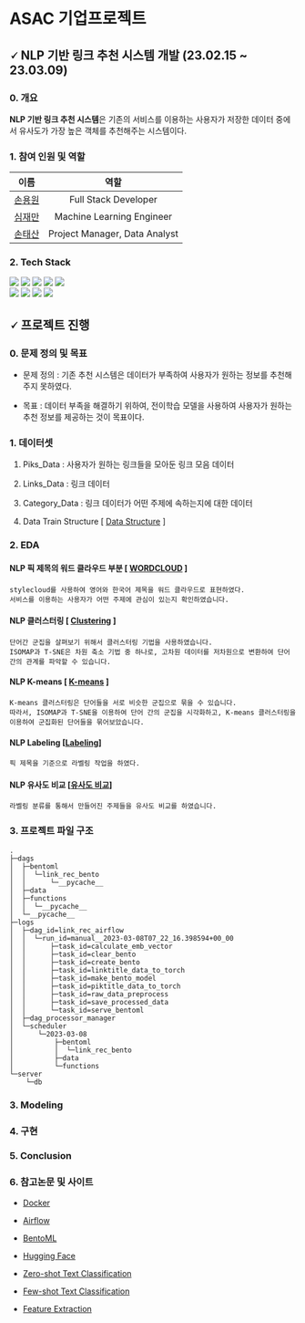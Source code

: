 # ASAC 기업프로젝트

## 🗸 NLP 기반 링크 추천 시스템 개발 (23.02.15 ~ 23.03.09)

### 0. 개요 
**NLP 기반 링크 추천 시스템**은 기존의 서비스를 이용하는 사용자가 저장한 데이터 중에서 유사도가 가장 높은 객체를 추천해주는 시스템이다.

### 1. 참여 인원 및 역할 
|                이름                           |                  역할                  |
| :--------------------------------------------:| :------------------------------------: |
|  [손용원](https://github.com/ywonson)         |          Full Stack Developer          |
|  [심재만](https://github.com/shimjaeman)      |        Machine Learning Engineer       |
|  [손태산](https://github.com/steadyfox2)      |      Project Manager, Data Analyst     |

### 2. Tech Stack
<div align=left> 
 <img src="https://img.shields.io/badge/python-3776AB?style=for-the-badge&logo=python&logoColor=white"> 
 <img src="https://img.shields.io/badge/github-181717?style=for-the-badge&logo=github&logoColor=white">
 <img src="https://img.shields.io/badge/Docker-2496ED?style=for-the-badge&logo=docker&logoColor=white">
 <img src="https://img.shields.io/badge/Next.js-000000?style=for-the-badge&logo=Next.js&logoColor=white">
 <img src="https://img.shields.io/badge/PyTorch-EE4C2C?style=for-the-badge&logo=PyTorch&logoColor=white"><br/>
 <img src="https://img.shields.io/badge/Slack-000000?style=for-the-badge&logo=Slack&logoColor=white">
 <img src="https://img.shields.io/badge/Airflow-017CEE?style=for-the-badge&logo=Airflow&logoColor=white"> 
 <img src="https://img.shields.io/badge/BentoML-FF61F6?style=for-the-badge&logo=BentoML&logoColor=white">
 <img src="https://img.shields.io/badge/Hugging_Face-ECD53F?style=for-the-badge&logo=HuggingFace&logoColor=white">

## 🗸 프로젝트 진행

### 0. 문제 정의 및 목표
  - 문제 정의 : 기존 추천 시스템은 데이터가 부족하여 사용자가 원하는 정보를 추천해주지 못하였다. 

  - 목표 : 데이터 부족을 해결하기 위하여, 전이학습 모델을 사용하여 사용자가 원하는 추천 정보를 제공하는 것이 목표이다.
 
 
### 1. 데이터셋
  1. Piks_Data : 사용자가 원하는 링크들을 모아둔 링크 모음 데이터 
  
  2. Links_Data : 링크 데이터 
  
  3. Category_Data : 링크 데이터가 어떤 주제에 속하는지에 대한 데이터 
  
  4. Data Train Structure [ [Data Structure](https://github.com/shimjaeman/NLP-based_Recommendation_System/issues/4) ]


### 2. EDA

  #### NLP 픽 제목의 워드 클라우드 부분 [ [WORDCLOUD](https://github.com/shimjaeman/NLP-based_Recommendation_System/issues/3#issue-1625549103) ]
 
    stylecloud를 사용하여 영어와 한국어 제목을 워드 클라우드로 표현하였다.
    서비스를 이용하는 사용자가 어떤 주제에 관심이 있는지 확인하였습니다.
    
  #### NLP 클러스터링  [ [Clustering](https://github.com/shimjaeman/NLP-based_Recommendation_System/issues/5) ]
 
    단어간 군집을 살펴보기 위해서 클러스터링 기법을 사용하였습니다.
    ISOMAP과 T-SNE은 차원 축소 기법 중 하나로, 고차원 데이터를 저차원으로 변환하여 단어 간의 관계를 파악할 수 있습니다.
    
  #### NLP K-means [ [K-means](https://github.com/shimjaeman/NLP-based_Recommendation_System/issues/6) ]
 
    K-means 클러스터링은 단어들을 서로 비슷한 군집으로 묶을 수 있습니다.
    따라서, ISOMAP과 T-SNE을 이용하여 단어 간의 군집을 시각화하고, K-means 클러스터링을 이용하여 군집화된 단어들을 묶어보았습니다.
    
  #### NLP Labeling [[Labeling](https://github.com/shimjaeman/NLP-based_Recommendation_System/issues/7)]
 
    픽 제목을 기준으로 라벨링 작업을 하였다. 

  #### NLP 유사도 비교 [[유사도 비교](https://github.com/shimjaeman/NLP-based_Recommendation_System/issues/8)] 
 
    라벨링 분류를 통해서 만들어진 주제들을 유사도 비교를 하였습니다.


### 3. 프로젝트 파일 구조
```
.
├─dags
│  ├─bentoml
│  │  └─link_rec_bento
│  │      └─__pycache__
│  ├─data
│  ├─functions
│  │  └─__pycache__
│  └─__pycache__
├─logs
│  ├─dag_id=link_rec_airflow
│  │  └─run_id=manual__2023-03-08T07_22_16.398594+00_00
│  │      ├─task_id=calculate_emb_vector
│  │      ├─task_id=clear_bento
│  │      ├─task_id=create_bento
│  │      ├─task_id=linktitle_data_to_torch
│  │      ├─task_id=make_bento_model
│  │      ├─task_id=piktitle_data_to_torch
│  │      ├─task_id=raw_data_preprocess
│  │      ├─task_id=save_processed_data
│  │      └─task_id=serve_bentoml
│  ├─dag_processor_manager
│  └─scheduler
│      └─2023-03-08
│          ├─bentoml
│          │  └─link_rec_bento
│          ├─data
│          └─functions
└─server
    └─db

```
### 3. Modeling

### 4. 구현

### 5. Conclusion

### 6. 참고논문 및 사이트
  * [Docker](https://docker-curriculum.com/)
  
  * [Airflow](https://www.bucketplace.com/post/2021-04-13-%EB%B2%84%ED%82%B7%ED%94%8C%EB%A0%88%EC%9D%B4%EC%8A%A4-airflow-%EB%8F%84%EC%9E%85%EA%B8%B0/)
  
  * [BentoML](https://docs.bentoml.org/en/latest/)
  
  * [Hugging Face](https://huggingface.co/docs/transformers/main_classes/pipelines)
  
  * [Zero-shot Text Classification](https://arxiv.org/abs/2210.17541)
  
  * [Few-shot Text Classification](https://arxiv.org/abs/2103.07552)
 
  * [Feature Extraction](https://huggingface.co/tasks/feature-extraction)
